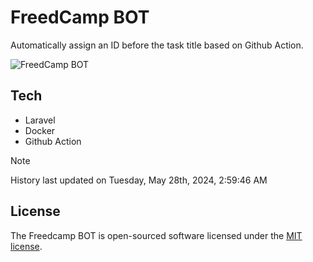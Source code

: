 # FreedCamp BOT

Automatically assign an ID before the task title based on Github Action.

![FreedCamp BOT](https://repository-images.githubusercontent.com/737932867/7d34798b-2680-471c-b089-a78a718d3d6a)

## Tech

- Laravel
- Docker
- Github Action

> [!NOTE]  
> History last updated on Tuesday, May 28th, 2024, 2:59:46 AM

## License

The Freedcamp BOT is open-sourced software licensed under the [MIT license](https://opensource.org/licenses/MIT).
